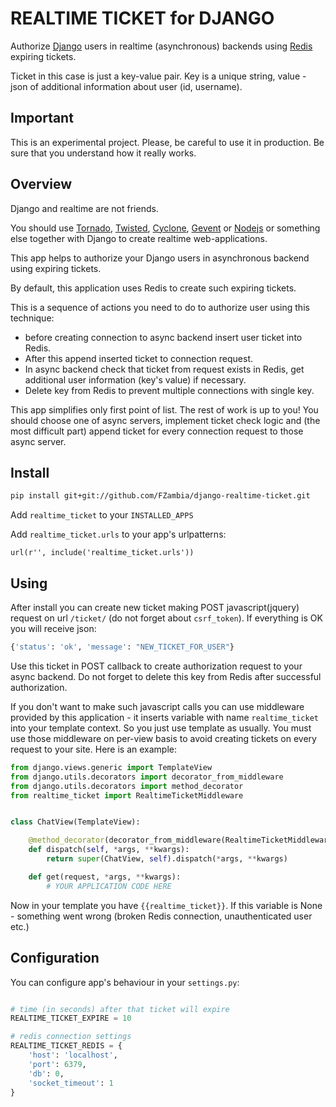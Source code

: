 REALTIME TICKET for DJANGO
==========================
Authorize [Django](https://www.djangoproject.com/) users in realtime (asynchronous) backends using [Redis](http://redis.io/) expiring tickets.

Ticket in this case is just a key-value pair. Key is a unique string, value - json of additional information about user (id, username).

Important
---------
This is an experimental project. Please, be careful to use it in production. Be sure that you understand how it really works. 

Overview
--------
Django and realtime are not friends.

You should use [Tornado](https://github.com/facebook/tornado), [Twisted](http://twistedmatrix.com/trac/), [Cyclone](https://github.com/fiorix/cyclone), [Gevent](https://github.com/SiteSupport/gevent) or [Nodejs](https://github.com/joyent/node) or something else together with Django to create realtime web-applications.

This app helps to authorize your Django users in asynchronous backend using expiring tickets.

By default, this application uses Redis to create such expiring tickets.

This is a sequence of actions you need to do to authorize user using this technique:

* before creating connection to async backend insert user ticket into Redis.
* After this append inserted ticket to connection request.
* In async backend check that ticket from request exists in Redis, get additional user information (key's value) if necessary.
* Delete key from Redis to prevent multiple connections with single key.

This app simplifies only first point of list. The rest of work is up to you! You should choose one of async servers, implement ticket check logic and (the most difficult part) append ticket for every connection request to those async server.

Install
------

```bash
pip install git+git://github.com/FZambia/django-realtime-ticket.git
```

Add `realtime_ticket` to your `INSTALLED_APPS`

Add `realtime_ticket.urls` to your app's urlpatterns:
```
url(r'', include('realtime_ticket.urls'))
```

Using
-----

After install you can create new ticket making POST javascript(jquery) request on url `/ticket/` (do not forget about `csrf_token`).
If everything is OK you will receive json:
```python
{'status': 'ok', 'message': "NEW_TICKET_FOR_USER"}
```

Use this ticket in POST callback to create authorization request to your async backend. Do not forget to delete this key from Redis after successful authorization.

If you don't want to make such javascript calls you can use middleware provided by this application - it inserts
variable with name `realtime_ticket` into your template context. So you just use template as usually. You must use
those middleware on per-view basis to avoid creating tickets on every request to your site. Here is an example:

```python
from django.views.generic import TemplateView
from django.utils.decorators import decorator_from_middleware
from django.utils.decorators import method_decorator
from realtime_ticket import RealtimeTicketMiddleware


class ChatView(TemplateView):

    @method_decorator(decorator_from_middleware(RealtimeTicketMiddleware))
    def dispatch(self, *args, **kwargs):
        return super(ChatView, self).dispatch(*args, **kwargs)

	def get(request, *args, **kwargs):
		# YOUR APPLICATION CODE HERE
```

Now in your template you have `{{realtime_ticket}}`. If this variable is None - something went wrong (broken Redis connection, unauthenticated user etc.)


Configuration
-------------

You can configure app's behaviour in your `settings.py`:
```python

# time (in seconds) after that ticket will expire
REALTIME_TICKET_EXPIRE = 10

# redis connection settings
REALTIME_TICKET_REDIS = {
    'host': 'localhost',
    'port': 6379,
    'db': 0,
    'socket_timeout': 1
}
```
